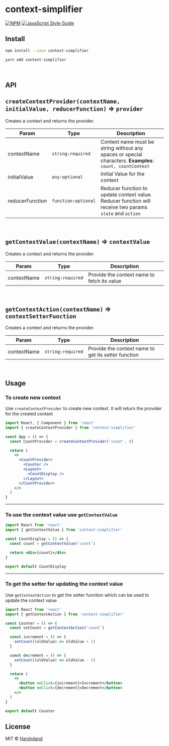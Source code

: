 # context-simplifier

[![NPM](https://img.shields.io/npm/v/context-simplifier.svg)](https://www.npmjs.com/package/context-simplifier) [![JavaScript Style Guide](https://img.shields.io/badge/code_style-standard-brightgreen.svg)](https://standardjs.com)

## Install

```bash
npm install --save context-simplifier
```

```bash
yarn add context-simplifier
```
<br/>

## API

## `createContextProvider(contextName, initialValue, reducerFunction)` ⇒ `provider`

Creates a context and returns the provider.

| Param           | Type                           | Description                                                                                               |
| --------------- | ------------------------------ | --------------------------------------------------------------------------------------------------------- |
| contextName     | <code>string:required</code>   | Context name must be string without any spaces or special characters. **Examples**: `count, countContext` |
| initialValue    | <code>any:optional</code>      | Initial Value for the context                                                                             |
| reducerFunction | <code>function:optional</code> | Reducer function to update context value. Reducer function will receive two params `state` and `action`   |

<br/>

## `getContextValue(contextName)` ⇒ `contextValue`

Creates a context and returns the provider.

| Param       | Type                         | Description                                 |
| ----------- | ---------------------------- | ------------------------------------------- |
| contextName | <code>string:required</code> | Provide the context name to fetch its value |

<br/>

## `getContextAction(contextName)` ⇒ `contextSetterFunction`

Creates a context and returns the provider.

| Param       | Type                         | Description                                         |
| ----------- | ---------------------------- | --------------------------------------------------- |
| contextName | <code>string:required</code> | Provide the context name to get its setter function |

<br/>

## Usage

### To create new context

Use `createContextProvider` to create new context. It will return the provider for the created context

```jsx
import React, { Component } from 'react'
import { createContextProvider } from 'context-simplifier'

const App = () => {
  const CountProvider = createContextProvider('count', 0)

  return (
    <>
      <CountProvider>
        <Counter />
        <Layout>
          <CountDisplay />
        </Layout>
      </CountProvider>
    </>
  )
}
```

<hr/>

### To use the context value use `getContextValue`

```jsx
import React from 'react'
import { getContextValue } from 'context-simplifier'

const CountDisplay = () => {
  const count = getContextValue('count')

  return <div>{count}</div>
}

export default CountDisplay
```

<hr/>

### To get the setter for updating the context value

Use `getContextAction` to get the setter function which can be used to update the context value

```jsx
import React from 'react'
import { getContextAction } from 'context-simplifier'

const Counter = () => {
  const setCount = getContextAction('count')

  const increment = () => {
    setCount((oldValue) => oldValue + 1)
  }

  const decrement = () => {
    setCount((oldValue) => oldValue - 1)
  }

  return (
    <>
      <button onClick={increment}>Increment</button>
      <button onClick={decrement}>Decrement</button>
    </>
  )
}

export default Counter
```

## License

MIT © [Harshdand](https://github.com/Harshdand)
